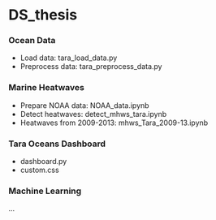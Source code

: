 # DS_thesis

### Ocean Data
- Load data: tara_load_data.py
- Preprocess data: tara_preprocess_data.py

### Marine Heatwaves
- Prepare NOAA data: NOAA_data.ipynb
- Detect heatwaves: detect_mhws_tara.ipynb
- Heatwaves from 2009-2013: mhws_Tara_2009-13.ipynb

### Tara Oceans Dashboard
- dashboard.py
- custom.css

### Machine Learning
...
